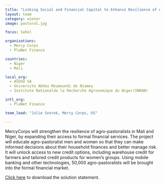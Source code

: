 ```yaml
---
title: "Linking Social and Financial Capital to Enhance Resilience of Agro-Pastoral Communities (LEAP) in Niger and Mali"
layout: team
category: winner
image: pastoral.jpg

focus: Sahel

organizations:
  - Mercy Corps
  - PlaNet Finance

countries: 
  - Niger
  - Mali

local_org: 
  - ASUSU SA
  - Universite Abdou Moumoundi de Niamey
  - Institute Nationalde la Recherche Agronomique du Niger(INRAN)

intl_org:
  - PlaNet Finance

team_lead: "Julie Snorek, Mercy Corps, US"

---
```


MercyCorps will strengthen the resilience of agro-pastoralists in Mali and Niger, by expanding their access to formal financial services. The project will educate agro-pastoralist men and women so that they can make informed decisions about their household finances and better manage risk. It will unlock access to new credit options, including warehouse credit for farmers and tailored credit products for women’s groups. Using mobile banking and other technologies, 50,000 agro-pastoralists will be brought into the formal financial market.

[Click here](../../assets/downloads/solution-statements/Mercy-Corps-LEAP-Solution-Statement.pdf) to download the solution statement.